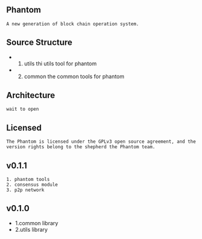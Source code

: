 

## Phantom	
	A new generation of block chain operation system.

## Source Structure
- 1. utils
	thi utils tool for phantom
- 2. common
	the common tools for phantom


## Architecture
	wait to open

## Licensed
	The Phantom is licensed under the GPLv3 open source agreement, and the version rights belong to the shepherd the Phantom team.

## v0.1.1
	1. phantom tools
	2. consensus module
	3. p2p network
	
## v0.1.0
- 1.common library
- 2.utils library


